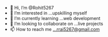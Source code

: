 - 👋 Hi, I’m @Rohit5267
- 👀 I’m interested in ...upskilling myself
- 🌱 I’m currently learning ...web development
- 💞️ I’m looking to collaborate on ...live projects
- 📫 How to reach me ...rrai5267@gmail.com

<!---
Rohit5267/Rohit5267 is a ✨ special ✨ repository because its `README.md` (this file) appears on your GitHub profile.
You can click the Preview link to take a look at your changes.
--->
